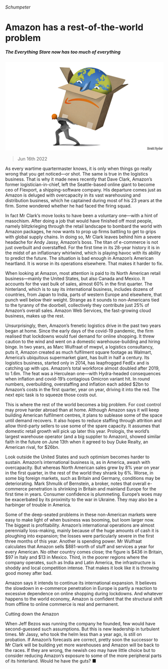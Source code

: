 ###### Schumpeter

# Amazon has a rest-of-the-world problem 

##### The Everything Store now has too much of everything 

![image](images/20220618_WBD000.jpg) 

> Jun 16th 2022 

As every wartime quartermaster knows, it is only when things go really wrong that you get noticed—or shot. The same is true in the logistics business. That is why it made news recently that Dave Clark, Amazon’s former logistician-in-chief, left the Seattle-based online giant to become ceo of Flexport, a shipping-software company. His departure comes just as Amazon is deluged with overcapacity in its vast warehousing and distribution business, which he captained during most of his 23 years at the firm. Some wondered whether he had faced the firing squad. 

In fact Mr Clark’s move looks to have been a voluntary one—with a hint of masochism. After doing a job that would have finished off most people, namely blitzkrieging through the retail landscape to bombard the world with Amazon packages, he now wants to prop up firms battling to get to grips with global supply chains. In doing so, Mr Clark leaves behind him a severe headache for Andy Jassy, Amazon’s boss. The titan of e-commerce is not just overbuilt and overstaffed. For the first time in its 28-year history it is in the midst of an inflationary whirlwind, which is playing havoc with its ability to predict the future. The situation is bad enough in Amazon’s American heartland. It is worse in its operations elsewhere. That makes it harder to fix.

When looking at Amazon, most attention is paid to its North American retail business—mainly the United States, but also Canada and Mexico. It accounts for the vast bulk of sales, almost 60% in the first quarter. The hinterland, which is to say its international business, includes dozens of countries, from Japan to India, parts of western Europe and elsewhere, that punch well below their weight. Strange as it sounds to non-Americans tied to the tyranny of the doorbell, collectively they contribute just 25% of Amazon’s overall sales. Amazon Web Services, the fast-growing cloud business, makes up the rest. 

Unsurprisingly, then, Amazon’s frenetic logistics drive in the past two years began at home. Since the early days of the covid-19 pandemic, the firm realised that lockdowns would fuel demand for online shopping. It threw caution to the wind and went on a domestic warehouse-building and hiring binge. In two years, as Marc Wulfraat of mwpvl, a logistics consultancy, puts it, Amazon created as much fulfilment square footage as Walmart, America’s ubiquitous supermarket giant, has built in half a century. Its logistics business, started only in 2014, has leapfrogged FedEx and is catching up with ups. Amazon’s total workforce almost doubled after 2019, to 1.6m. The feat was a Herculean one—with Hydra-headed consequences when inflation and covid-19’s contagious Omicron variant hit. In round numbers, overbuilding, overstaffing and inflation each added $2bn to Amazon’s costs in the first quarter, year on year, driving it into the red. The next epic task is to squeeze those costs out. 

This is where the rest of the world becomes a big problem. For cost control may prove harder abroad than at home. Although Amazon says it will keep building American fulfilment centres, it plans to sublease some of the space until demand recovers. It also hopes to reduce staffing through attrition and allow third-party sellers to use some of the spare capacity. It assumes that domestic retail growth will pick up later this year. Prologis, the world’s largest warehouse operator (and a big supplier to Amazon), showed similar faith in the future on June 13th when it agreed to buy Duke Realty, an American rival, for $26bn.

Look outside the United States and such optimism becomes harder to sustain. Amazon’s international business is, as in America, awash with overcapacity. But whereas North American sales grew by 8% year on year in the first quarter, in the rest of the world they shrank by 6%. Worse, in some big foreign markets, such as Britain and Germany, conditions may be deteriorating. Mark Shmulik of Bernstein, a broker, notes that overall e-commerce penetration is shrinking in Britain and mainland Europe for the first time in years. Consumer confidence is plummeting. Europe’s woes may be exacerbated by its proximity to the war in Ukraine. They may also be a harbinger of trouble in America.

Some of the deep-seated problems in these non-American markets were easy to make light of when business was booming, but loom larger now. The biggest is profitability. Amazon’s international operations are almost perennially loss-making, mainly because of the huge amounts of cash it is ploughing into expansion; the losses were particularly severe in the first three months of this year. Another is spending power. Mr Wulfraat calculates that Amazon sells $881-worth of stuff and services a year for every American. No other country comes close; the figure is $436 in Britain, $97 in Italy and $13 in Mexico. Third, in the poorer regions where the company operates, such as India and Latin America, the infrastructure is shoddy and local competition intense. That makes it look like it is throwing good money after bad. 

Amazon says it intends to continue its international expansion. It believes the slowdown in e-commerce penetration in Europe is partly a reaction to excessive dependence on online shopping during lockdowns. And whatever happens to the world economy, Amazon is confident that the structural shift from offline to online commerce is real and permanent. 

Cutting down the Amazon 

When Jeff Bezos was running the company he founded, few would have second-guessed such assumptions. But this is new leadership in turbulent times. Mr Jassy, who took the helm less than a year ago, is still on probation. If Amazon’s forecasts are correct, pretty soon the successor to Mr Clark will be building yet more warehouses and Amazon will be back to the races. If they are wrong, the newish ceo may have little choice but to consider reducing Amazon’s exposure to some of the more peripheral parts of its hinterland. Would he have the guts? ■






